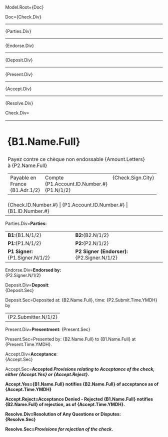 Model.Root={Doc}

Doc={Check.Div}<hr>{Parties.Div}<hr>{Endorse.Div}<hr>{Deposit.Div}<hr>{Present.Div}<hr>{Accept.Div}<hr>{Resolve.Div}

Check.Div=<table><tr><td><h1>{B1.Name.Full}</h1></td><td></td><td></td></tr><tr><td>Payez contre ce chèque non endossable {Amount.Letters}<br> à {P2.Name.Full}<br><table><tr><td valign="top">Payable en France<br>{B1.Adr.1/2}</td><td valign="top">Compte <br>{P1.Account.ID.Number.#}<br>{P1.N/1/2}</td><td valign="top">{Check.Sign.City}</td></tr></table></td><td></td><td>€ {Amount.#}<br>{Check.Sign.YMD}<br><br>{P1.Signer.Name.Full}</td></tr><tr><td>{Check.ID.Number.#} | {P1.Account.ID.Number.#} | {B1.ID.Number.#}</td></tr></table>

Parties.Div=<b>Parties:</b><br><table><td><b>B1:</b>{B1.N/1/2}</td><td><b>B2:</b>{B2.N/1/2}</td></tr><tr><td><b>P1:</b>{P1.N/1/2}</td><td><b>P2:</b>{P2.N/1/2}</td></tr><tr><td><b>P1 Signer:</b>{P1.Signer.N/1/2}</td><td><b>P2 Signer (Endorser):</b>{P2.Signer.N/1/2}</td></table>


Endorse.Div=<b>Endorsed by:</b><br> {P2.Signer.N/1/2}

Deposit.Div=<b>Deposit</b>:<br> {Deposit.Sec}

Deposit.Sec=Deposited at: {B2.Name.Full}, time: {P2.Submit.Time.YMDH} by <table><tr><td>{P2.Submitter.N/1/2}</td></tr></table>

Present.Div=<b>Presentment</b>: {Present.Sec}

Present.Sec=Presented by: {B2.Name.Full} to {B1.Name.Full} at {Present.Time.YMDH}.

Accept.Div=<b>Acceptance</b>:<br>{Accept.Sec}

Accept.Sec=<b>Accepted <i>Provisions relating to Acceptance of the check, either {Accept.Yes} or {Accept.Reject}.</i>

Accept.Yes={B1.Name.Full} notifies {B2.Name.Full} of acceptance as of {Accept.Time.YMDH}

Accept.Reject=<b>Acceptance Denied - Rejected</b> {B1.Name.Full} notifies {B2.Name.Full} of rejection, as of {Accept.Time.YMDH}.

Resolve.Div=<b>Resolution of Any Questions or Disputes</b>:<br>{Resolve.Sec}

Resolve.Sec=<i>Provisions for rejection of the check.</i>

